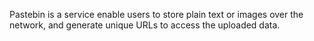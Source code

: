 Pastebin is a service enable users to store plain text or images over the network, and generate unique URLs to access the uploaded data.
